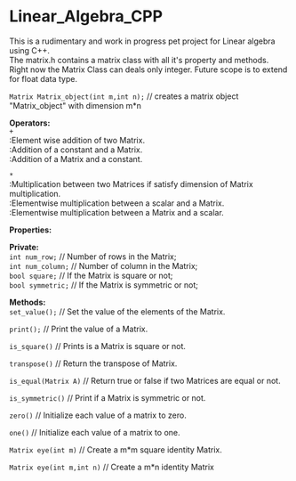 # Linear_Algebra_CPP
This is a rudimentary and work in progress pet project for Linear algebra using C++.\
The matrix.h contains a matrix class with all it's property and methods.\
Right now the Matrix Class can deals only integer. Future scope is to extend for float data type.

`Matrix Matrix_object(int m,int n);`          // creates a matrix object "Matrix_object" with dimension m*n 

**Operators:**\
`+`                                          
 :Element wise addition of two Matrix.                                           
 :Addition of a constant and a Matrix.\
 :Addition of a Matrix and a constant.

`*`                                          
:Multiplication between two Matrices if satisfy dimension of Matrix multiplication.\
:Elementwise multiplication between a scalar and a Matrix.\
:Elementwise multiplication between a Matrix and a scalar.
 
**Properties:**

**Private:**\
`int num_row;`                              // Number of rows in the Matrix;\
`int num_column;`                           // Number of column in the Matrix;\
`bool square;`                              // If the Matrix is square or not;\
`bool symmetric;`                           // If the Matrix is symmetric or not;





**Methods:**\
`set_value();`                               // Set the value of the elements of the Matrix.

`print();`                                   // Print the value of a Matrix.
                     
`is_square()`                                // Prints is a Matrix is square or not.                                                

`transpose()`                                // Return the transpose of Matrix.

`is_equal(Matrix A)`                         // Return true or false if two Matrices are equal or not.

`is_symmetric()`                             // Print if a Matrix is symmetric or not.

`zero()`                                     // Initialize each value of a matrix to zero.

`one()`                                      // Initialize each value of a matrix to one.

`Matrix eye(int m)`                          // Create a m*m square identity Matrix. 

`Matrix eye(int m,int n)`                   // Create a m*n identity Matrix
